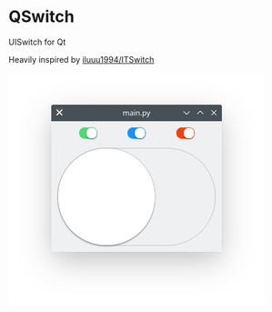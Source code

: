 QSwitch
========

UISwitch for Qt

Heavily inspired by [iluuu1994/ITSwitch](https://github.com/iluuu1994/ITSwitch "iluuu1994/ITSwitch")

![](./demo.png)